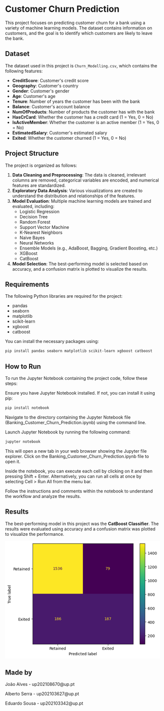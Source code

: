 # Customer Churn Prediction

This project focuses on predicting customer churn for a bank using a variety of machine learning models. The dataset contains information on customers, and the goal is to identify which customers are likely to leave the bank.

## Dataset

The dataset used in this project is `Churn_Modelling.csv`, which contains the following features:

- **CreditScore**: Customer's credit score
- **Geography**: Customer's country
- **Gender**: Customer's gender
- **Age**: Customer's age
- **Tenure**: Number of years the customer has been with the bank
- **Balance**: Customer's account balance
- **NumOfProducts**: Number of products the customer has with the bank
- **HasCrCard**: Whether the customer has a credit card (1 = Yes, 0 = No)
- **IsActiveMember**: Whether the customer is an active member (1 = Yes, 0 = No)
- **EstimatedSalary**: Customer's estimated salary
- **Exited**: Whether the customer churned (1 = Yes, 0 = No)

## Project Structure

The project is organized as follows:

1. **Data Cleaning and Preprocessing**: The data is cleaned, irrelevant columns are removed, categorical variables are encoded, and numerical features are standardized.
2. **Exploratory Data Analysis**: Various visualizations are created to understand the distribution and relationships of the features.
3. **Model Evaluation**: Multiple machine learning models are trained and evaluated, including:
    - Logistic Regression
    - Decision Tree
    - Random Forest
    - Support Vector Machine
    - K-Nearest Neighbors
    - Naive Bayes
    - Neural Networks
    - Ensemble Models (e.g., AdaBoost, Bagging, Gradient Boosting, etc.)
    - XGBoost
    - CatBoost
4. **Model Selection**: The best-performing model is selected based on accuracy, and a confusion matrix is plotted to visualize the results.

## Requirements

The following Python libraries are required for the project:

- pandas
- seaborn
- matplotlib
- scikit-learn
- xgboost
- catboost

You can install the necessary packages using:

```bash
pip install pandas seaborn matplotlib scikit-learn xgboost catboost
```

## How to Run

To run the Jupyter Notebook containing the project code, follow these steps:

Ensure you have Jupyter Notebook installed. If not, you can install it using pip:

```bash
pip install notebook
```

Navigate to the directory containing the Jupyter Notebook file (Banking_Customer_Churn_Prediction.ipynb) using the command line.

Launch Jupyter Notebook by running the following command:

```bash
jupyter notebook
```

This will open a new tab in your web browser showing the Jupyter file explorer. Click on the Banking_Customer_Churn_Prediction.ipynb file to open it.

Inside the notebook, you can execute each cell by clicking on it and then pressing Shift + Enter. Alternatively, you can run all cells at once by selecting Cell > Run All from the menu bar.

Follow the instructions and comments within the notebook to understand the workflow and analyze the results.

## Results

The best-performing model in this project was the **CatBoost Classifier**. The results were evaluated using accuracy and a confusion matrix was plotted to visualize the performance.

![alt text](image.png)

## Made by
<p> João Alves - up202108670@up.pt
<p> Alberto Serra - up202103627@up.pt
<p> Eduardo Sousa - up202103342@up.pt


